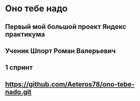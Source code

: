 # Оно тебе надо
## Первый мой большой проект Яндекс практикума
## Ученик Шпорт Роман Валерьевич
## 1 спринт
## https://github.com/Aeteros78/ono-tebe-nado.git

